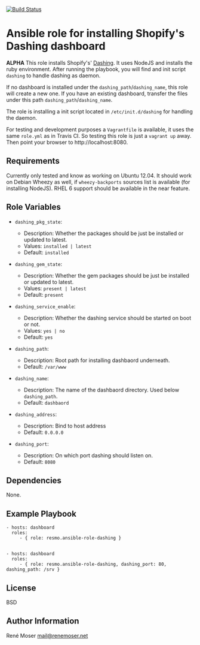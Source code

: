 [![Build Status](https://travis-ci.org/resmo/ansible-role-dashing.svg?branch=master)](https://travis-ci.org/resmo/ansible-role-dashing)

Ansible role for installing Shopify's Dashing dashboard
=======================================================

**ALPHA** This role installs Shopify's' [Dashing](http://shopify.github.io/dashing). It uses NodeJS and installs the ruby environment. After running the playbook, you will find and init script `dashing` to handle dashing as daemon. 

If no dashboard is installed under the `dashing_path`/`dashing_name`, this role will create a new one. If you have an existing dashboard, transfer the files under this path `dashing_path`/`dashing_name`.

The role is installing a init script located in `/etc/init.d/dashing` for handling the daemon.

For testing and development purposes a `Vagrantfile` is available, it uses the same `role.yml` as in Travis CI. So testing this role is just a `vagrant up` away. Then point your browser to http://localhost:8080.

Requirements
------------

Currently only tested and know as working on Ubuntu 12.04. It should work on Debian Wheezy as well, if `wheezy-backports` sources list is available (for installing NodeJS). RHEL 6 support should be available in the near feature.

Role Variables
--------------

* `dashing_pkg_state`:
  - Description: Whether the packages should be just be installed or updated to latest.
  - Values: `installed | latest`
  - Default: `installed`


* `dashing_gem_state`:
  - Description: Whether the gem packages should be just be installed or updated to latest.
  - Values: `present | latest`
  - Default: `present`

* `dashing_service_enable`:
  - Description: Whether the dashing service should be started on boot or not.
  - Values: `yes | no`
  - Default: `yes`

* `dashing_path`:
  - Description: Root path for installing dashbaord underneath.
  - Default: `/var/www`

* `dashing_name`:
  - Description: The name of the dashbaord directory. Used below `dashing_path`.
  - Default: `dashbaord`

* `dashing_address`:
  - Description: Bind to host address
  - Default: `0.0.0.0`

* `dashing_port`:
  - Description: On which port dashing should listen on.
  - Default: `8080`

Dependencies
------------

None.

Example Playbook
-------------------------

    - hosts: dashboard
      roles:
         - { role: resmo.ansible-role-dashing }


    - hosts: dashboard
      roles:
         - { role: resmo.ansible-role-dashing, dashing_port: 80, dashing_path: /srv }

License
-------

BSD

Author Information
------------------

René Moser <mail@renemoser.net>
